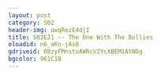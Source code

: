```yaml
---
layout: post 
category: S02 
header-img: uwqRezE4djI 
title: S02E21 -- The One With The Bullies 
oloadid: n6_aKn-jAs8 
gdriveid: 0BzyFMnstuAWRcVZYcXBEM1AtNDg 
bgcolor: 961C1B
--- 
```

<!--more--> 
